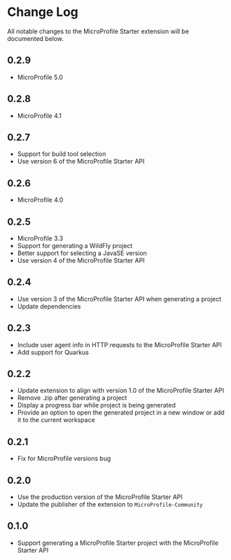 # Change Log
All notable changes to the MicroProfile Starter extension will be documented below.

## 0.2.9
- MicroProfile 5.0

## 0.2.8
- MicroProfile 4.1

## 0.2.7
- Support for build tool selection
- Use version 6 of the MicroProfile Starter API

## 0.2.6
- MicroProfile 4.0

## 0.2.5
- MicroProfile 3.3
- Support for generating a WildFly project
- Better support for selecting a JavaSE version
- Use version 4 of the MicroProfile Starter API 

## 0.2.4
- Use version 3 of the MicroProfile Starter API when generating a project
- Update dependencies

## 0.2.3
- Include user agent info in HTTP requests to the MicroProfile Starter API
- Add support for Quarkus

## 0.2.2
- Update extension to align with version 1.0 of the MicroProfile Starter API
- Remove .zip after generating a project
- Display a progress bar while project is being generated
- Provide an option to open the generated project in a new window or add it to the current workspace

## 0.2.1
- Fix for MicroProfile versions bug

## 0.2.0
- Use the production version of the MicroProfile Starter API
- Update the publisher of the extension to `MicroProfile-Community`

## 0.1.0
- Support generating a MicroProfile Starter project with the MicroProfile Starter API